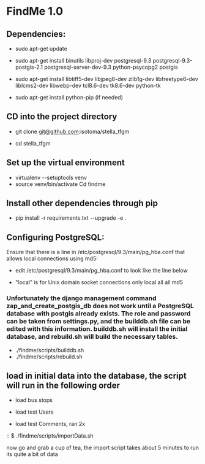 # FindMe 1.0

## Dependencies:

- sudo apt-get update

- sudo apt-get install binutils libproj-dev postgresql-9.3 postgresql-9.3-postgis-2.1 postgresql-server-dev-9.3 python-psycopg2 postgis

- sudo apt-get install libtiff5-dev libjpeg8-dev zlib1g-dev libfreetype6-dev liblcms2-dev libwebp-dev tcl8.6-dev tk8.6-dev python-tk

- sudo apt-get install python-pip (if needed)

## CD into the project directory
- git clone git@github.com:isotoma/stella_tfgm

- cd stella_tfgm

## Set up the virtual environment
- virtualenv --setuptools venv 
- source venv/bin/activate Cd findme

## Install other dependencies through pip 
- pip install -r requirements.txt --upgrade -e .

## Configuring PostgreSQL:

Ensure that there is a line in /etc/postgresql/9.3/main/pg_hba.conf that allows local connections using md5:
- edit /etc/postgresql/9.3/main/pg_hba.conf to look like the line below

- "local" is for Unix domain socket connections only local all all md5

### Unfortunately the django management command zap_and_create_postgis_db does not work until a PostgreSQL database with postgis already exists. The role and password can be taken from settings.py, and the builddb.sh file can be edited with this information. builddb.sh will install the initial database, and rebuild.sh will build the necessary tables.

- ./findme/scripts/builddb.sh 
- ./findme/scripts/rebuild.sh

## load in initial data into the database, the script will run in the following order

- load bus stops

- load test Users

- load test Comments, ran 2x

::
    $ ./findme/scripts/importData.sh

now go and grab a cup of tea, the import script takes about 5 minutes to run
its quite a bit of data
